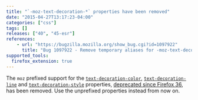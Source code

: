 ```yaml
---
title: "`-moz-text-decoration-*` properties have been removed"
date: "2015-04-27T13:17:23-04:00"
categories: ["css"]
tags: []
releases: ["40", "45-esr"]
references:
    - url: "https://bugzilla.mozilla.org/show_bug.cgi?id=1097922"
      title: "Bug 1097922 - Remove temporary aliases for -moz-text-decoration-*."
supported_tools:
  firefox_extension: true
---
```

The `moz` prefixed support for the [`text-decoration-color`](https://developer.mozilla.org/docs/Web/CSS/text-decoration-color), [`text-decoration-line`](https://developer.mozilla.org/docs/Web/CSS/text-decoration-line) and [`text-decoration-style`](https://developer.mozilla.org/docs/Web/CSS/text-decoration-style) properties, [deprecated since Firefox 36](https://www.fxsitecompat.dev/en-CA/docs/2014/css3-text-decoration-properties-have-been-unprefixed-text-decoration-becomes-a-shorthand/), has been removed. Use the unprefixed properties instead from now on.
